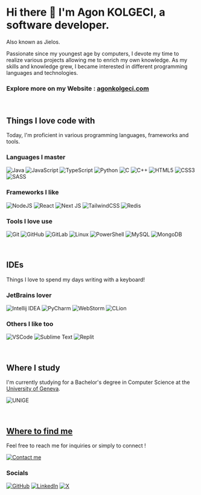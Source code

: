 # Hi there 👋 I'm Agon KOLGECI, a software developer. 

Also known as Jielos.

Passionate since my youngest age by computers, I devote my time to realize various projects allowing me to enrich my own knowledge.
As my skills and knowledge grew, I became interested in different programming languages and technologies.

### Explore more on my Website : [agonkolgeci.com](https://agonkolgeci.com/)

&nbsp;

## Things I love code with
Today, I'm proficient in various programming languages, frameworks and tools.

### Languages I master
![Java](https://img.shields.io/badge/Java-ED8B00?style=for-the-badge&logo=openjdk&logoColor=white)
![JavaScript](https://img.shields.io/badge/JavaScript-323330?style=for-the-badge&logo=javascript&logoColor=F7DF1E)
![TypeScript](https://img.shields.io/badge/typescript-%23007ACC.svg?style=for-the-badge&logo=typescript&logoColor=white)
![Python](https://img.shields.io/badge/Python-3776AB?style=for-the-badge&logo=python&logoColor=white)
![C](https://img.shields.io/badge/C-00599C?style=for-the-badge&logo=c&logoColor=white)
![C++](https://img.shields.io/badge/C%2B%2B-00599C?style=for-the-badge&logo=c%2B%2B&logoColor=white)
![HTML5](https://img.shields.io/badge/html5-%23E34F26.svg?style=for-the-badge&logo=html5&logoColor=white)
![CSS3](https://img.shields.io/badge/css3-%231572B6.svg?style=for-the-badge&logo=css3&logoColor=white)
![SASS](https://img.shields.io/badge/SASS-hotpink.svg?style=for-the-badge&logo=SASS&logoColor=white)

### Frameworks I like
![NodeJS](https://img.shields.io/badge/node.js-6DA55F?style=for-the-badge&logo=node.js&logoColor=white)
![React](https://img.shields.io/badge/react-%2320232a.svg?style=for-the-badge&logo=react&logoColor=%2361DAFB)
![Next JS](https://img.shields.io/badge/Next_JS-black?style=for-the-badge&logo=next.js&logoColor=white)
![TailwindCSS](https://img.shields.io/badge/tailwindcss-%2338B2AC.svg?style=for-the-badge&logo=tailwind-css&logoColor=white)
![Redis](https://img.shields.io/badge/redis-%23DD0031.svg?style=for-the-badge&logo=redis&logoColor=white)

### Tools I love use
![Git](https://img.shields.io/badge/git-%23F05033.svg?style=for-the-badge&logo=git&logoColor=white)
![GitHub](https://img.shields.io/badge/github-%23121011.svg?style=for-the-badge&logo=github&logoColor=white)
![GitLab](https://img.shields.io/badge/gitlab-%23181717.svg?style=for-the-badge&logo=gitlab&logoColor=white)
![Linux](https://img.shields.io/badge/Linux-FCC624?style=for-the-badge&logo=linux&logoColor=black)
![PowerShell](https://img.shields.io/badge/PowerShell-%235391FE.svg?style=for-the-badge&logo=powershell&logoColor=white)
![MySQL](https://img.shields.io/badge/mysql-4479A1.svg?style=for-the-badge&logo=mysql&logoColor=white)
![MongoDB](https://img.shields.io/badge/MongoDB-%234ea94b.svg?style=for-the-badge&logo=mongodb&logoColor=white)

&nbsp;

## IDEs
Things I love to spend my days writing with a keyboard!

### JetBrains lover
![Intellij IDEA](https://upload.wikimedia.org/wikipedia/commons/thumb/9/9c/IntelliJ_IDEA_Icon.svg/langfr-48px-IntelliJ_IDEA_Icon.svg.png)
![PyCharm](https://upload.wikimedia.org/wikipedia/commons/thumb/1/1d/PyCharm_Icon.svg/langfr-48px-PyCharm_Icon.svg.png)
![WebStorm](https://upload.wikimedia.org/wikipedia/commons/thumb/7/71/WebStorm_Icon.png/48px-WebStorm_Icon.svg.png)
![CLion](https://upload.wikimedia.org/wikipedia/commons/thumb/6/62/Clion.svg/48px-Clion.svg.png)

### Others I like too
![VSCode](https://upload.wikimedia.org/wikipedia/commons/thumb/9/9a/Visual_Studio_Code_1.35_icon.svg/langfr-48px-Visual_Studio_Code_1.35_icon.svg.png)
![Sublime Text](https://upload.wikimedia.org/wikipedia/fr/thumb/7/78/Sublime_text_logo.png/48px-Sublime_text_logo.png)
![Replit](https://upload.wikimedia.org/wikipedia/commons/thumb/7/78/New_Replit_Logo.svg/48px-New_Replit_Logo.svg.png)

&nbsp;

## Where I study

I'm currently studying for a Bachelor's degree in Computer Science at the [University of Geneva](https://unige.ch/).

![UNIGE](https://upload.wikimedia.org/wikipedia/fr/d/d2/Universit%C3%A9_de_Gen%C3%A8ve_%28logo%29.svg)

&nbsp;

## [Where to find me](https://agonkolgeci.com/)
Feel free to reach me for inquiries or simply to connect !

[![Contact me](https://img.shields.io/badge/Contact_me-152238?style=for-the-badge&logo=mail&logoColor=white)](https://agonkolgeci.com/contact)

### Socials
[![GitHub](https://img.shields.io/badge/github-%23121011.svg?style=for-the-badge&logo=github&logoColor=white)](https://github.com/agonkolgeci.com)
[![LinkedIn](https://img.shields.io/badge/linkedin-%230077B5.svg?style=for-the-badge&logo=linkedin&logoColor=white)](https://https://www.linkedin.com/in/agon-kolgeci-193aa2266/)
[![X](https://img.shields.io/badge/X-%23000000.svg?style=for-the-badge&logo=X&logoColor=white)](https://x.com/agon_kolgeci)